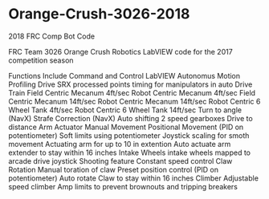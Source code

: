 # Orange-Crush-3026-2018
2018 FRC Comp Bot Code

FRC Team 3026 Orange Crush Robotics LabVIEW code for the 2017 competition season

Functions Include
  Command and Control LabVIEW
  Autonomus
    Motion Profiling Drive
    SRX processed points timing for manipulators in auto
  Drive Train
    Field Centric Mecanum 4ft/sec
    Robot Centric Mecanum 4ft/sec
    Field Centric Mecanum 14ft/sec
    Robot Centric Mecanum 14ft/sec
    Robot Centric 6 Wheel Tank 4ft/sec
    Robot Centric 6 Wheel Tank 14ft/sec
    Turn to angle (NavX)
    Strafe Correction (NavX)
    Auto shifting 2 speed gearboxes
    Drive to distance
  Arm Actuator 
    Manual Movement
    Positional Movement (PID on potentiometer)
    Soft limits using potentiometer
    Joystick scaling for smoth movement
    Actuating arm for up to 10 in extention 
    Auto actuate arm extender to stay within 16 inches 
  Intake Wheels
    intake wheels mapped to arcade drive joystick
    Shooting feature
    Constant speed control
  Claw Rotation
    Manual toration of claw
    Preset position control (PID on potentiometer)
    Auto rotate Claw to stay within 16 inches
  Climber
    Adjustable speed climber
    Amp limits to prevent brownouts and tripping breakers
